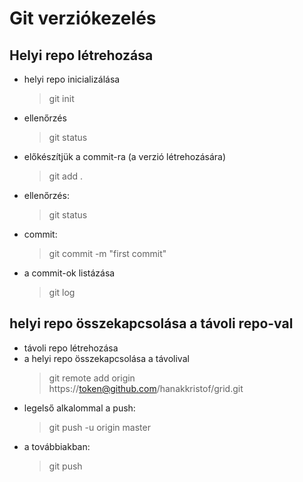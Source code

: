 # Git verziókezelés

## Helyi repo létrehozása

- helyi repo inicializálása
	> git init
- ellenőrzés
	> git status
- előkészítjük a commit-ra (a verzió létrehozására)
	> git add .
- ellenőrzés:
	>git status
- commit:
	> git commit -m "first commit"
- a commit-ok listázása
	> git log
## helyi repo összekapcsolása a távoli repo-val

- távoli repo létrehozása
- a helyi repo összekapcsolása a távolival
	> git remote add origin https://token@github.com/hanakkristof/grid.git
- legelső alkalommal a push:
	> git push -u origin master
- a továbbiakban:
	> git push